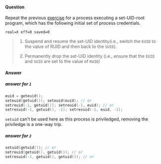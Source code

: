 #### Question

Repeat the previous [exercise](https://github.com/SteveLauC/The-Linux-Programming-Interface/tree/main/exercise/Ch9/9-4) 
for a process executing a set-UID-root program, which has the following initial
set of process credentials.

```
real=X eff=0 saved=0
```

> 1. Suspend and resume the set-UID identity(i.e., switch the `EUID` to the value
>    of RUID and then back to the `SUID`).
>
> 2. Permanently drop the set-UID identity (i.e., ensure that the `EUID` and `SUID`
>    are set to the value of `RUID`)


#### Answer

##### answer for `1`

```c
euid = geteuid();
seteuid(getuid()); seteuid(euid); // or
setreuid(-1, getuid()); setreuid(-1, euid); // or
setresuid(-1, getuid(), -1); setresuid(-1, euid, -1);
```

`setuid` can't be used here as this process is priviledged, removing the priviledge
is a one-way trip.

##### answer for `2`

```c
setuid(getuid()); // or
setreuid(getuid(), getuid()); // or
setresuid(-1, getuid(), getuid()); // or
```

